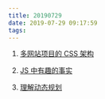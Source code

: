 ```yaml
---
title: 20190729
date: 2019-07-29 09:17:59
tags:
---
```



1.  [多网站项目的 CSS 架构](https://juejin.im/post/5d3a58df5188251ce02ff228)

2. [JS 中有趣的事实](https://dev.to/shafikshaon/interesting-facts-in-javascript-22nk)

3. [理解动态规划](https://juejin.im/post/5d3968845188254bc1109db0)